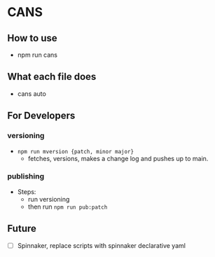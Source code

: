 # CANS

## How to use

* npm run cans

## What each file does

* cans auto

## For Developers

### versioning

* `npm run mversion {patch, minor major}`
  * fetches, versions, makes a change log and pushes up to main.

### publishing

* Steps:
  * run versioning
  * then run `npm run pub:patch`

## Future

* [ ] Spinnaker, replace scripts with spinnaker declarative yaml
